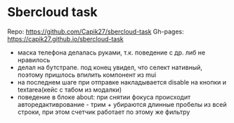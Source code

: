 # Sbercloud task

Repo: https://github.com/Capik27/sbercloud-task
Gh-pages: https://capik27.github.io/sbercloud-task

- маска телефона делалась руками, т.к. поведение с др. либ не нравилось
- делал на бутстрапе. под конец увидел, что селект нативный, поэтому пришлось впилить компонент из mui
- на последнем шаге при отправке накладывается disable на кнопки и textarea(кейс с табом из модалки)
- поведение в блоке about: при снятии фокуса происходит авторедактиврование - трим + убираются длинные пробелы из всей строки, при этом счетчик работает по этому же фильтру
